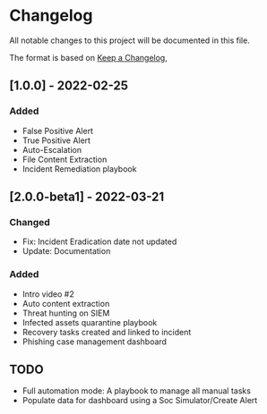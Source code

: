 # Changelog

All notable changes to this project will be documented in this file.

The format is based on [Keep a Changelog](https://keepachangelog.com/en/1.0.0/),

## [1.0.0] - 2022-02-25
### Added
- False Positive Alert
- True Positive Alert
- Auto-Escalation
- File Content Extraction
- Incident Remediation playbook

## [2.0.0-beta1] - 2022-03-21
### Changed
- Fix: Incident Eradication date not updated
- Update: Documentation

### Added
- Intro video #2
- Auto content extraction
- Threat hunting on SIEM
- Infected assets quarantine playbook
- Recovery tasks created and linked to incident
- Phishing case management dashboard

## TODO
- Full automation mode: A playbook to manage all manual tasks
- Populate data for dashboard using a Soc Simulator/Create Alert